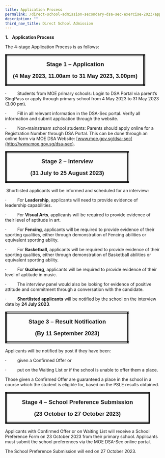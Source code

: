 ```yaml
---
title: Application Process
permalink: /direct-school-admission-secondary-dsa-sec-exercise-2023/application-process/
description: ""
third_nav_title: Direct School Admission
---
```

<!-- /\* Font Definitions \*/ @font-face {font-family:Wingdings; panose-1:5 0 0 0 0 0 0 0 0 0; mso-font-charset:2; mso-generic-font-family:auto; mso-font-pitch:variable; mso-font-signature:0 268435456 0 0 -2147483648 0;} @font-face {font-family:SimSun; panose-1:2 1 6 0 3 1 1 1 1 1; mso-font-alt:宋体; mso-font-charset:134; mso-generic-font-family:auto; mso-font-pitch:variable; mso-font-signature:3 680460288 22 0 262145 0;} @font-face {font-family:Latha; panose-1:2 0 4 0 0 0 0 0 0 0; mso-font-alt:"Nirmala UI"; mso-font-charset:0; mso-generic-font-family:swiss; mso-font-pitch:variable; mso-font-signature:1048579 0 0 0 1 0;} @font-face {font-family:"Cambria Math"; panose-1:2 4 5 3 5 4 6 3 2 4; mso-font-charset:0; mso-generic-font-family:roman; mso-font-pitch:variable; mso-font-signature:-536869121 1107305727 33554432 0 415 0;} @font-face {font-family:Calibri; panose-1:2 15 5 2 2 2 4 3 2 4; mso-font-charset:0; mso-generic-font-family:swiss; mso-font-pitch:variable; mso-font-signature:-469750017 -1073732485 9 0 511 0;} @font-face {font-family:"Source Sans Pro"; mso-font-alt:Arial; mso-font-charset:0; mso-generic-font-family:swiss; mso-font-pitch:variable; mso-font-signature:1610613495 33554433 0 0 415 0;} @font-face {font-family:"\\@SimSun"; panose-1:2 1 6 0 3 1 1 1 1 1; mso-font-charset:134; mso-generic-font-family:auto; mso-font-pitch:variable; mso-font-signature:3 680460288 22 0 262145 0;} /\* Style Definitions \*/ p.MsoNormal, li.MsoNormal, div.MsoNormal {mso-style-unhide:no; mso-style-qformat:yes; mso-style-parent:""; margin-top:0cm; margin-right:0cm; margin-bottom:10.0pt; margin-left:0cm; line-height:115%; mso-pagination:widow-orphan; font-size:11.0pt; font-family:"Calibri",sans-serif; mso-fareast-font-family:Calibri; mso-bidi-font-family:"Times New Roman"; mso-ansi-language:EN-SG; mso-fareast-language:EN-US; mso-bidi-language:AR-SA;} a:link, span.MsoHyperlink {mso-style-priority:99; mso-style-parent:""; color:blue; text-decoration:underline; text-underline:single;} a:visited, span.MsoHyperlinkFollowed {mso-style-noshow:yes; mso-style-priority:99; color:#954F72; mso-themecolor:followedhyperlink; text-decoration:underline; text-underline:single;} p.MsoListParagraph, li.MsoListParagraph, div.MsoListParagraph {mso-style-priority:34; mso-style-unhide:no; mso-style-qformat:yes; margin-top:0cm; margin-right:0cm; margin-bottom:10.0pt; margin-left:36.0pt; mso-add-space:auto; line-height:115%; mso-pagination:widow-orphan; font-size:11.0pt; font-family:"Calibri",sans-serif; mso-fareast-font-family:SimSun; mso-bidi-font-family:Latha; mso-ansi-language:EN-SG; mso-bidi-language:AR-SA;} p.MsoListParagraphCxSpFirst, li.MsoListParagraphCxSpFirst, div.MsoListParagraphCxSpFirst {mso-style-priority:34; mso-style-unhide:no; mso-style-qformat:yes; mso-style-type:export-only; margin-top:0cm; margin-right:0cm; margin-bottom:0cm; margin-left:36.0pt; mso-add-space:auto; line-height:115%; mso-pagination:widow-orphan; font-size:11.0pt; font-family:"Calibri",sans-serif; mso-fareast-font-family:SimSun; mso-bidi-font-family:Latha; mso-ansi-language:EN-SG; mso-bidi-language:AR-SA;} p.MsoListParagraphCxSpMiddle, li.MsoListParagraphCxSpMiddle, div.MsoListParagraphCxSpMiddle {mso-style-priority:34; mso-style-unhide:no; mso-style-qformat:yes; mso-style-type:export-only; margin-top:0cm; margin-right:0cm; margin-bottom:0cm; margin-left:36.0pt; mso-add-space:auto; line-height:115%; mso-pagination:widow-orphan; font-size:11.0pt; font-family:"Calibri",sans-serif; mso-fareast-font-family:SimSun; mso-bidi-font-family:Latha; mso-ansi-language:EN-SG; mso-bidi-language:AR-SA;} p.MsoListParagraphCxSpLast, li.MsoListParagraphCxSpLast, div.MsoListParagraphCxSpLast {mso-style-priority:34; mso-style-unhide:no; mso-style-qformat:yes; mso-style-type:export-only; margin-top:0cm; margin-right:0cm; margin-bottom:10.0pt; margin-left:36.0pt; mso-add-space:auto; line-height:115%; mso-pagination:widow-orphan; font-size:11.0pt; font-family:"Calibri",sans-serif; mso-fareast-font-family:SimSun; mso-bidi-font-family:Latha; mso-ansi-language:EN-SG; mso-bidi-language:AR-SA;} .MsoChpDefault {mso-style-type:export-only; mso-default-props:yes; font-size:10.0pt; mso-ansi-font-size:10.0pt; mso-bidi-font-size:10.0pt; font-family:"Calibri",sans-serif; mso-ascii-font-family:Calibri; mso-fareast-font-family:Calibri; mso-hansi-font-family:Calibri;} @page WordSection1 {size:612.0pt 792.0pt; margin:72.0pt 72.0pt 72.0pt 72.0pt; mso-header-margin:36.0pt; mso-footer-margin:36.0pt; mso-paper-source:0;} div.WordSection1 {page:WordSection1;} /\* List Definitions \*/ @list l0 {mso-list-id:767771623; mso-list-type:hybrid; mso-list-template-ids:-1934185760 1208549377 1208549379 1208549381 1208549377 1208549379 1208549381 1208549377 1208549379 1208549381;} @list l0:level1 {mso-level-number-format:bullet; mso-level-text:; mso-level-tab-stop:none; mso-level-number-position:left; text-indent:-18.0pt; font-family:Symbol;} @list l0:level2 {mso-level-number-format:bullet; mso-level-text:o; mso-level-tab-stop:none; mso-level-number-position:left; text-indent:-18.0pt; font-family:"Courier New";} @list l0:level3 {mso-level-number-format:bullet; mso-level-text:; mso-level-tab-stop:none; mso-level-number-position:left; text-indent:-18.0pt; font-family:Wingdings;} @list l0:level4 {mso-level-number-format:bullet; mso-level-text:; mso-level-tab-stop:none; mso-level-number-position:left; text-indent:-18.0pt; font-family:Symbol;} @list l0:level5 {mso-level-number-format:bullet; mso-level-text:o; mso-level-tab-stop:none; mso-level-number-position:left; text-indent:-18.0pt; font-family:"Courier New";} @list l0:level6 {mso-level-number-format:bullet; mso-level-text:; mso-level-tab-stop:none; mso-level-number-position:left; text-indent:-18.0pt; font-family:Wingdings;} @list l0:level7 {mso-level-number-format:bullet; mso-level-text:; mso-level-tab-stop:none; mso-level-number-position:left; text-indent:-18.0pt; font-family:Symbol;} @list l0:level8 {mso-level-number-format:bullet; mso-level-text:o; mso-level-tab-stop:none; mso-level-number-position:left; text-indent:-18.0pt; font-family:"Courier New";} @list l0:level9 {mso-level-number-format:bullet; mso-level-text:; mso-level-tab-stop:none; mso-level-number-position:left; text-indent:-18.0pt; font-family:Wingdings;} @list l1 {mso-list-id:1146750134; mso-list-type:hybrid; mso-list-template-ids:1171394236 67698689 67698691 67698693 67698689 67698691 67698693 67698689 67698691 67698693;} @list l1:level1 {mso-level-number-format:bullet; mso-level-text:; mso-level-tab-stop:none; mso-level-number-position:left; text-indent:-18.0pt; font-family:Symbol;} @list l1:level2 {mso-level-number-format:bullet; mso-level-text:o; mso-level-tab-stop:none; mso-level-number-position:left; text-indent:-18.0pt; font-family:"Courier New";} @list l1:level3 {mso-level-number-format:bullet; mso-level-text:; mso-level-tab-stop:none; mso-level-number-position:left; text-indent:-18.0pt; font-family:Wingdings;} @list l1:level4 {mso-level-number-format:bullet; mso-level-text:; mso-level-tab-stop:none; mso-level-number-position:left; text-indent:-18.0pt; font-family:Symbol;} @list l1:level5 {mso-level-number-format:bullet; mso-level-text:o; mso-level-tab-stop:none; mso-level-number-position:left; text-indent:-18.0pt; font-family:"Courier New";} @list l1:level6 {mso-level-number-format:bullet; mso-level-text:; mso-level-tab-stop:none; mso-level-number-position:left; text-indent:-18.0pt; font-family:Wingdings;} @list l1:level7 {mso-level-number-format:bullet; mso-level-text:; mso-level-tab-stop:none; mso-level-number-position:left; text-indent:-18.0pt; font-family:Symbol;} @list l1:level8 {mso-level-number-format:bullet; mso-level-text:o; mso-level-tab-stop:none; mso-level-number-position:left; text-indent:-18.0pt; font-family:"Courier New";} @list l1:level9 {mso-level-number-format:bullet; mso-level-text:; mso-level-tab-stop:none; mso-level-number-position:left; text-indent:-18.0pt; font-family:Wingdings;} @list l2 {mso-list-id:1687437809; mso-list-type:hybrid; mso-list-template-ids:-45297192 1208549377 1208549379 1208549381 1208549377 1208549379 1208549381 1208549377 1208549379 1208549381;} @list l2:level1 {mso-level-number-format:bullet; mso-level-text:; mso-level-tab-stop:none; mso-level-number-position:left; text-indent:-18.0pt; font-family:Symbol;} @list l2:level2 {mso-level-number-format:bullet; mso-level-text:o; mso-level-tab-stop:none; mso-level-number-position:left; text-indent:-18.0pt; font-family:"Courier New";} @list l2:level3 {mso-level-number-format:bullet; mso-level-text:; mso-level-tab-stop:none; mso-level-number-position:left; text-indent:-18.0pt; font-family:Wingdings;} @list l2:level4 {mso-level-number-format:bullet; mso-level-text:; mso-level-tab-stop:none; mso-level-number-position:left; text-indent:-18.0pt; font-family:Symbol;} @list l2:level5 {mso-level-number-format:bullet; mso-level-text:o; mso-level-tab-stop:none; mso-level-number-position:left; text-indent:-18.0pt; font-family:"Courier New";} @list l2:level6 {mso-level-number-format:bullet; mso-level-text:; mso-level-tab-stop:none; mso-level-number-position:left; text-indent:-18.0pt; font-family:Wingdings;} @list l2:level7 {mso-level-number-format:bullet; mso-level-text:; mso-level-tab-stop:none; mso-level-number-position:left; text-indent:-18.0pt; font-family:Symbol;} @list l2:level8 {mso-level-number-format:bullet; mso-level-text:o; mso-level-tab-stop:none; mso-level-number-position:left; text-indent:-18.0pt; font-family:"Courier New";} @list l2:level9 {mso-level-number-format:bullet; mso-level-text:; mso-level-tab-stop:none; mso-level-number-position:left; text-indent:-18.0pt; font-family:Wingdings;} @list l3 {mso-list-id:1780374849; mso-list-type:hybrid; mso-list-template-ids:-1611784822 1208549377 1208549379 1208549381 1208549377 1208549379 1208549381 1208549377 1208549379 1208549381;} @list l3:level1 {mso-level-number-format:bullet; mso-level-text:; mso-level-tab-stop:none; mso-level-number-position:left; text-indent:-18.0pt; font-family:Symbol;} @list l3:level2 {mso-level-number-format:bullet; mso-level-text:o; mso-level-tab-stop:none; mso-level-number-position:left; text-indent:-18.0pt; font-family:"Courier New";} @list l3:level3 {mso-level-number-format:bullet; mso-level-text:; mso-level-tab-stop:none; mso-level-number-position:left; text-indent:-18.0pt; font-family:Wingdings;} @list l3:level4 {mso-level-number-format:bullet; mso-level-text:; mso-level-tab-stop:none; mso-level-number-position:left; text-indent:-18.0pt; font-family:Symbol;} @list l3:level5 {mso-level-number-format:bullet; mso-level-text:o; mso-level-tab-stop:none; mso-level-number-position:left; text-indent:-18.0pt; font-family:"Courier New";} @list l3:level6 {mso-level-number-format:bullet; mso-level-text:; mso-level-tab-stop:none; mso-level-number-position:left; text-indent:-18.0pt; font-family:Wingdings;} @list l3:level7 {mso-level-number-format:bullet; mso-level-text:; mso-level-tab-stop:none; mso-level-number-position:left; text-indent:-18.0pt; font-family:Symbol;} @list l3:level8 {mso-level-number-format:bullet; mso-level-text:o; mso-level-tab-stop:none; mso-level-number-position:left; text-indent:-18.0pt; font-family:"Courier New";} @list l3:level9 {mso-level-number-format:bullet; mso-level-text:; mso-level-tab-stop:none; mso-level-number-position:left; text-indent:-18.0pt; font-family:Wingdings;} @list l4 {mso-list-id:2013488122; mso-list-type:hybrid; mso-list-template-ids:-1011193264 67698703 67698713 67698715 67698703 67698713 67698715 67698703 67698713 67698715;} @list l4:level1 {mso-level-tab-stop:none; mso-level-number-position:left; text-indent:-18.0pt;} @list l4:level2 {mso-level-number-format:alpha-lower; mso-level-tab-stop:none; mso-level-number-position:left; text-indent:-18.0pt;} @list l4:level3 {mso-level-number-format:roman-lower; mso-level-tab-stop:none; mso-level-number-position:right; text-indent:-9.0pt;} @list l4:level4 {mso-level-tab-stop:none; mso-level-number-position:left; text-indent:-18.0pt;} @list l4:level5 {mso-level-number-format:alpha-lower; mso-level-tab-stop:none; mso-level-number-position:left; text-indent:-18.0pt;} @list l4:level6 {mso-level-number-format:roman-lower; mso-level-tab-stop:none; mso-level-number-position:right; text-indent:-9.0pt;} @list l4:level7 {mso-level-tab-stop:none; mso-level-number-position:left; text-indent:-18.0pt;} @list l4:level8 {mso-level-number-format:alpha-lower; mso-level-tab-stop:none; mso-level-number-position:left; text-indent:-18.0pt;} @list l4:level9 {mso-level-number-format:roman-lower; mso-level-tab-stop:none; mso-level-number-position:right; text-indent:-9.0pt;} ol {margin-bottom:0cm;} ul {margin-bottom:0cm;} -->

**1.**&nbsp;&nbsp; **Application Process**

The 4-stage Application Process is as follows:

<table class="MsoNormalTable" border="1" cellspacing="0" cellpadding="0" style="border-collapse:collapse;border:none;mso-border-alt:double windowtext 4.5pt;
 mso-yfti-tbllook:1184;mso-padding-alt:0cm 5.4pt 0cm 5.4pt"><tbody><tr style="mso-yfti-irow:0;mso-yfti-firstrow:yes;mso-yfti-lastrow:yes"><td width="430" valign="top" style="width:322.4pt;border:double windowtext 4.5pt;
  padding:0cm 5.4pt 0cm 5.4pt"><p class="MsoNormal" align="center" style="text-align:center"><b style="mso-bidi-font-weight:normal"><span lang="EN-SG" style="font-size:14.0pt;
  line-height:115%;font-family:&quot;Source Sans Pro&quot;,sans-serif;mso-bidi-font-family:
  Arial">Stage 1 – Application</span></b></p><p class="MsoNormal" align="center" style="text-align:center"><b style="mso-bidi-font-weight:normal"><span lang="EN-SG" style="font-size:14.0pt;
  line-height:115%;font-family:&quot;Source Sans Pro&quot;,sans-serif;mso-bidi-font-family:
  Arial">(4 May 2023, 11.00am to 31 May 2023, 3.00pm)</span></b><b style="mso-bidi-font-weight:normal"><span lang="EN-SG" style="font-size:12.0pt;
  line-height:115%;font-family:&quot;Source Sans Pro&quot;,sans-serif;mso-bidi-font-family:
  Arial"></span></b></p></td></tr></tbody></table>

·&nbsp;&nbsp;&nbsp;&nbsp;&nbsp;&nbsp;&nbsp;&nbsp; Students from MOE primary schools: Login to DSA Portal via parent’s SingPass or apply through primary school from 4 May 2023 to 31 May 2023 (3.00 pm).

·&nbsp;&nbsp;&nbsp;&nbsp;&nbsp;&nbsp;&nbsp;&nbsp; Fill in all relevant information in the DSA-Sec portal. Verify all information and submit application through the website.

·&nbsp;&nbsp;&nbsp;&nbsp;&nbsp;&nbsp;&nbsp;&nbsp; Non-mainstream school students: Parents should apply online for a Registration Number through DSA Portal. This can be done through an online form via MOE DSA Website: [www.moe.gov.sg/dsa-sec](http://www.moe.gov.sg/dsa-sec).

<table class="MsoNormalTable" border="1" cellspacing="0" cellpadding="0" style="border-collapse:collapse;border:none;mso-border-alt:double windowtext 4.5pt;
 mso-yfti-tbllook:1184;mso-padding-alt:0cm 5.4pt 0cm 5.4pt"><tbody><tr style="mso-yfti-irow:0;mso-yfti-firstrow:yes;mso-yfti-lastrow:yes"><td width="378" valign="top" style="width:10.0cm;border:double windowtext 4.5pt;
  padding:0cm 5.4pt 0cm 5.4pt"><p class="MsoNormal" align="center" style="text-align:center"><b style="mso-bidi-font-weight:normal"><span lang="EN-SG" style="font-size:14.0pt;
  line-height:115%;font-family:&quot;Source Sans Pro&quot;,sans-serif;mso-bidi-font-family:
  Arial">Stage 2 – Interview</span></b></p><p class="MsoNormal" align="center" style="text-align:center"><b style="mso-bidi-font-weight:normal"><span lang="EN-SG" style="font-size:14.0pt;
  line-height:115%;font-family:&quot;Source Sans Pro&quot;,sans-serif;mso-bidi-font-family:
  Arial">(31 July to 25 August 2023)</span></b><b style="mso-bidi-font-weight:
  normal"><span lang="EN-SG" style="font-size:12.0pt;line-height:115%;font-family:
  &quot;Source Sans Pro&quot;,sans-serif;mso-bidi-font-family:Arial"></span></b></p></td></tr></tbody></table>

&nbsp;Shortlisted applicants will be informed and scheduled for an interview:

·&nbsp;&nbsp;&nbsp;&nbsp;&nbsp;&nbsp;&nbsp;&nbsp; For **Leadership**, applicants will need to provide evidence of leadership capabilities.

·&nbsp;&nbsp;&nbsp;&nbsp;&nbsp;&nbsp;&nbsp;&nbsp; For **Visual Arts**, applicants will be required to provide evidence of their level of aptitude in art.

·&nbsp;&nbsp;&nbsp;&nbsp;&nbsp;&nbsp;&nbsp;&nbsp; For **Fencing**, applicants will be required to provide evidence of their sporting qualities, either through demonstration of Fencing abilities or equivalent sporting ability.

·&nbsp;&nbsp;&nbsp;&nbsp;&nbsp;&nbsp;&nbsp;&nbsp; For **Basketball**, applicants will be required to provide evidence of their sporting qualities, either through demonstration of Basketball abilities or equivalent sporting ability.

·&nbsp;&nbsp;&nbsp;&nbsp;&nbsp;&nbsp;&nbsp;&nbsp; For **Guzheng**, applicants will be required to provide evidence of their level of aptitude in music.

·&nbsp;&nbsp;&nbsp;&nbsp;&nbsp;&nbsp;&nbsp;&nbsp; The interview panel would also be looking for evidence of positive attitude and commitment through a conversation with the candidate.

·&nbsp;&nbsp;&nbsp;&nbsp;&nbsp;&nbsp;&nbsp;&nbsp; **Shortlisted applicants** will be notified by the school on the interview date by **24 July 2023**.

<table class="MsoNormalTable" border="1" cellspacing="0" cellpadding="0" style="border-collapse:collapse;border:none;mso-border-alt:double windowtext 4.5pt;
 mso-yfti-tbllook:1184;mso-padding-alt:0cm 5.4pt 0cm 5.4pt"><tbody><tr style="mso-yfti-irow:0;mso-yfti-firstrow:yes;mso-yfti-lastrow:yes"><td width="378" valign="top" style="width:10.0cm;border:double windowtext 4.5pt;
  padding:0cm 5.4pt 0cm 5.4pt"><p class="MsoNormal" align="center" style="text-align:center"><b style="mso-bidi-font-weight:normal"><span lang="EN-SG" style="font-size:14.0pt;
  line-height:115%;font-family:&quot;Source Sans Pro&quot;,sans-serif;mso-bidi-font-family:
  Arial">Stage 3 – Result Notification</span></b></p><p class="MsoNormal" align="center" style="text-align:center"><b style="mso-bidi-font-weight:normal"><span lang="EN-SG" style="font-size:14.0pt;
  line-height:115%;font-family:&quot;Source Sans Pro&quot;,sans-serif;mso-bidi-font-family:
  Arial">(By 11 September 2023)</span></b><b style="mso-bidi-font-weight:normal"><span lang="EN-SG" style="font-size:12.0pt;line-height:115%;font-family:&quot;Source Sans Pro&quot;,sans-serif;
  mso-bidi-font-family:Arial"></span></b></p></td></tr></tbody></table>

Applicants will be notified by post if they have been:

·&nbsp;&nbsp;&nbsp;&nbsp;&nbsp;&nbsp;&nbsp;&nbsp; given a Confirmed Offer or

·&nbsp;&nbsp;&nbsp;&nbsp;&nbsp;&nbsp;&nbsp;&nbsp; put on the Waiting List or if the school is unable to offer them a place.

Those given a Confirmed Offer are guaranteed a place in the school in a course which the student is eligible for, based on the PSLE results obtained.

<table class="MsoNormalTable" border="1" cellspacing="0" cellpadding="0" style="border-collapse:collapse;border:none;mso-border-alt:double windowtext 4.5pt;
 mso-yfti-tbllook:1184;mso-padding-alt:0cm 5.4pt 0cm 5.4pt"><tbody><tr style="mso-yfti-irow:0;mso-yfti-firstrow:yes;mso-yfti-lastrow:yes"><td width="445" valign="top" style="width:333.45pt;border:double windowtext 4.5pt;
  padding:0cm 5.4pt 0cm 5.4pt"><p class="MsoNormal" align="center" style="text-align:center"><b style="mso-bidi-font-weight:normal"><span lang="EN-SG" style="font-size:14.0pt;
  line-height:115%;font-family:&quot;Source Sans Pro&quot;,sans-serif;mso-bidi-font-family:
  Arial">Stage 4 – School Preference Submission</span></b></p><p class="MsoNormal" align="center" style="text-align:center"><b style="mso-bidi-font-weight:normal"><span lang="EN-SG" style="font-size:14.0pt;
  line-height:115%;font-family:&quot;Source Sans Pro&quot;,sans-serif;mso-bidi-font-family:
  Arial">(23 October to 27 October 2023)</span></b><b style="mso-bidi-font-weight:
  normal"><span lang="EN-SG" style="font-size:12.0pt;line-height:115%;font-family:
  &quot;Source Sans Pro&quot;,sans-serif;mso-bidi-font-family:Arial"></span></b></p></td></tr></tbody></table>

Applicants with Confirmed Offer or on Waiting List will receive a School Preference Form on 23 October 2023 from their primary school. Applicants must submit the school preferences via the MOE DSA-Sec online portal.

The School Preference Submission will end on 27 October 2023.